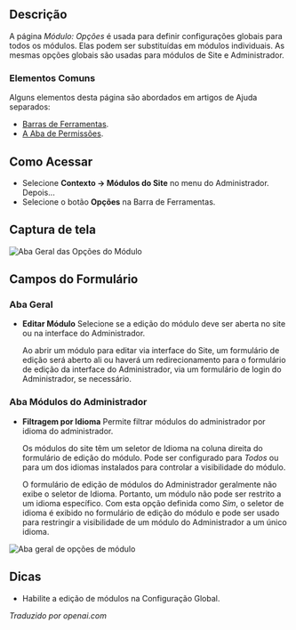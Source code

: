<!-- Filename: Help4.x:Modules:_Options  / Display title: Módulo: Opções -->

## Descrição

A página *Módulo: Opções* é usada para definir configurações globais para todos os módulos. Elas
podem ser substituídas em módulos individuais. As mesmas opções globais são usadas para 
módulos de Site e Administrador.

### Elementos Comuns

Alguns elementos desta página são abordados em artigos de Ajuda separados:

* [Barras de Ferramentas](jdocmanual?article=help/common-elements/toolbars).
* [A Aba de Permissões](jdocmanual?article=help/common-elements/edit-permissions).

## Como Acessar

- Selecione **Contexto → Módulos do Site** no menu do Administrador. Depois...
- Selecione o botão **Opções** na Barra de Ferramentas.

## Captura de tela

![Aba Geral das Opções do Módulo](../../../ptbr/images/modules/module-options-general-tab.png)

## Campos do Formulário

### Aba Geral

* **Editar Módulo** Selecione se a edição do módulo deve ser aberta no site ou na interface do Administrador.

  Ao abrir um módulo para editar via interface do Site, um formulário de edição será aberto ali ou haverá um redirecionamento para o formulário de edição da interface do Administrador, via um formulário de login do Administrador, se necessário.

### Aba Módulos do Administrador

* **Filtragem por Idioma** Permite filtrar módulos do administrador por idioma do administrador.

  Os módulos do site têm um seletor de Idioma na coluna direita do formulário de edição do módulo. Pode ser configurado para *Todos* ou para um dos idiomas instalados para controlar a visibilidade do módulo.

  O formulário de edição de módulos do Administrador geralmente não exibe o seletor de Idioma. Portanto, um módulo não pode ser restrito a um idioma específico. Com esta opção definida como *Sim*, o seletor de idioma é exibido no formulário de edição do módulo e pode ser usado para restringir a visibilidade de um módulo do Administrador a um único idioma.

![Aba geral de opções de módulo](../../../ptbr/images/modules/module-options-administrator-modules-tab.png)

## Dicas

* Habilite a edição de módulos na Configuração Global.

*Traduzido por openai.com*


